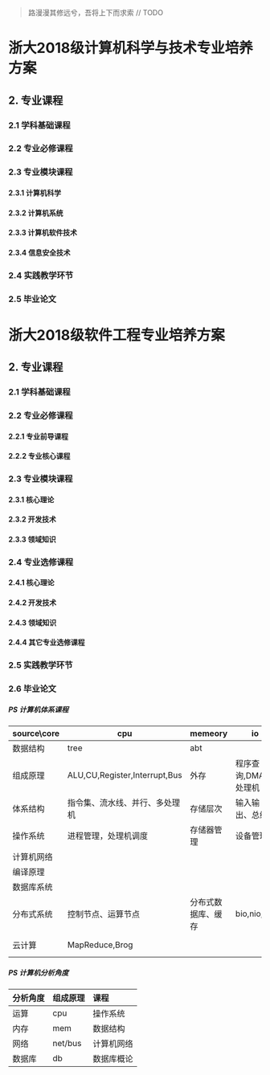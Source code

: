 > 路漫漫其修远兮，吾将上下而求索
// TODO 

# 浙大2018级计算机科学与技术专业培养方案

## 2. 专业课程
### 2.1 学科基础课程
### 2.2 专业必修课程
### 2.3 专业模块课程
#### 2.3.1 计算机科学
#### 2.3.2 计算机系统
#### 2.3.3 计算机软件技术
#### 2.3.4 信息安全技术
### 2.4 实践教学环节
### 2.5 毕业论文

# 浙大2018级软件工程专业培养方案
## 2. 专业课程
### 2.1 学科基础课程
### 2.2 专业必修课程
#### 2.2.1 专业前导课程
#### 2.2.2 专业核心课程
### 2.3 专业模块课程
#### 2.3.1 核心理论
#### 2.3.2 开发技术
#### 2.3.3 领域知识
### 2.4 专业选修课程
#### 2.4.1 核心理论
#### 2.4.2 开发技术
#### 2.4.3 领域知识
#### 2.4.4 其它专业选修课程
### 2.5 实践教学环节
### 2.6 毕业论文

##### PS 计算机体系课程
| source\core | cpu                            | memeory            | io                    | net        | file          |
| ----------- | ------------------------------ | ------------------ | --------------------- | ---------- | ------------- |
| 数据结构    | tree                           | abt                |                       |            | tree          |
| 组成原理    | ALU,CU,Register,Interrupt,Bus  | 外存               | 程序查询,DMA,IO处理机 |            | 外存、磁盘    |
| 体系结构    | 指令集、流水线、并行、多处理机 | 存储层次           | 输入输出、总线        |            | 外存、磁盘    |
| 操作系统    | 进程管理，处理机调度           | 存储器管理         | 设备管理              | Socket接口 | 文件管理      |
| 计算机网络  |                                |                    |                       |            |               |
| 编译原理    |                                |                    |                       |            |               |
| 数据库系统  |                                |                    |                       |            | 索引          |
| 分布式系统  | 控制节点、运算节点             | 分布式数据库、缓存 | bio,nio,aio           |            | HDFS, FastDFS |
| 云计算      | MapReduce,Brog                 |                    |                       |            | GFS, CFS      |

##### PS 计算机分析角度
| 分析角度 | 组成原理 | 课程       |
| :------- | :------- | :--------- |
| 运算     | cpu      | 操作系统   |
| 内存     | mem      | 数据结构   |
| 网络     | net/bus  | 计算机网络 |
| 数据库   | db       | 数据库概论 |